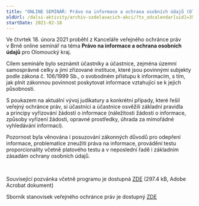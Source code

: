 ```yaml
---
title: "ONLINE SEMINÁŘ: Právo na informace a ochrana osobních údajů (Olomoucký kraj)"
oldUrl: /dalsi-aktivity/archiv-vzdelavacich-akci/?tx_odcalendar[uid]=354&cHash=8725c2ed795bc5064bbb6aae1a44349e
startDate: 2021-02-18
---
```


<p class="align-blok">Ve čtvrtek 18. února 2021 proběhl z Kanceláře veřejného ochránce práv v Brně online seminář na téma <strong>Právo na informace a ochrana osobních údajů</strong> pro Olomoucký kraj.</p>
<p class="align-blok">Cílem semináře bylo seznámit účastníky a účastnice, zejména územní samosprávné celky a jimi zřizované instituce, které jsou povinnými subjekty podle zákona č. 106/1999 Sb., o svobodném přístupu k informacím, s tím, jak plnit zákonnou povinnost poskytovat informace vztahující se k jejich působnosti.</p>
<p class="align-blok">S poukazem na aktuální vývoj judikatury a konkrétní případy, které řešil veřejný ochránce práv, si účastníci a účastnice osvěžili základní pravidla a principy vyřizování žádostí o informace (náležitosti žádosti o informace, způsoby vyřízení žádosti, opravné prostředky, úhrada za mimořádné vyhledávání informací).</p>
<p class="align-blok">Pozornost byla věnována i posuzování zákonných důvodů pro odepření informace, problematice zneužití práva na informace, provádění testu proporcionality včetně platového testu a v neposlední řadě i základním zásadám ochrany osobních údajů.</p>
<p> </p>
<p>Související pozvánka včetně programu je dostupná <a href="https://www.ochrance.cz/uploads-import/projekt_ESF/00_2021_VA/02_18_S_106_online_Olomouc/02_18_Pravo_na_informace_a_ochrana_osobnich_udaju_POZVANKA.pdf" target="_blank">ZDE</a> (297.4 kB, Adobe Acrobat dokument)</p>
<p>Sborník stanovisek veřejného ochránce práv je dostupný <a href="https://www.ochrance.cz/uploads-import/Publikace/sborniky_stanoviska/Sbornik_Informace.pdf" target="_blank">ZDE</a></p>
